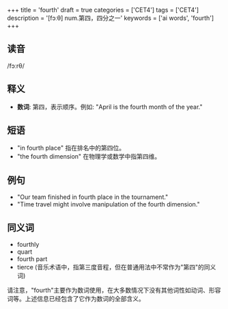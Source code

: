 +++
title = 'fourth'
draft = true
categories = ['CET4']
tags = ['CET4']
description = '[fɔːθ] num.第四，四分之一'
keywords = ['ai words', 'fourth']
+++

## 读音
/fɔːrθ/

## 释义
- **数词**: 第四，表示顺序。例如: "April is the fourth month of the year."

## 短语
- "in fourth place" 指在排名中的第四位。
- "the fourth dimension" 在物理学或数学中指第四维。

## 例句
- "Our team finished in fourth place in the tournament."
- "Time travel might involve manipulation of the fourth dimension."

## 同义词
- fourthly
- quart
- fourth part
- tierce (音乐术语中，指第三度音程，但在普通用法中不常作为"第四"的同义词)

请注意，"fourth"主要作为数词使用，在大多数情况下没有其他词性如动词、形容词等。上述信息已经包含了它作为数词的全部含义。
